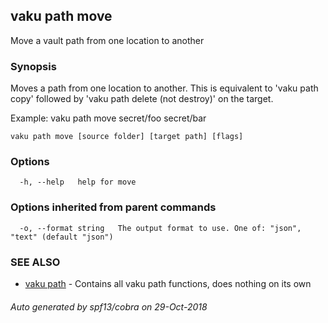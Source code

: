 ## vaku path move

Move a vault path from one location to another

### Synopsis

Moves a path from one location to another. This is equivalent to 'vaku path copy' followed
by 'vaku path delete (not destroy)' on the target.

Example:
  vaku path move secret/foo secret/bar

```
vaku path move [source folder] [target path] [flags]
```

### Options

```
  -h, --help   help for move
```

### Options inherited from parent commands

```
  -o, --format string   The output format to use. One of: "json", "text" (default "json")
```

### SEE ALSO

* [vaku path](vaku_path.md)	 - Contains all vaku path functions, does nothing on its own

###### Auto generated by spf13/cobra on 29-Oct-2018
